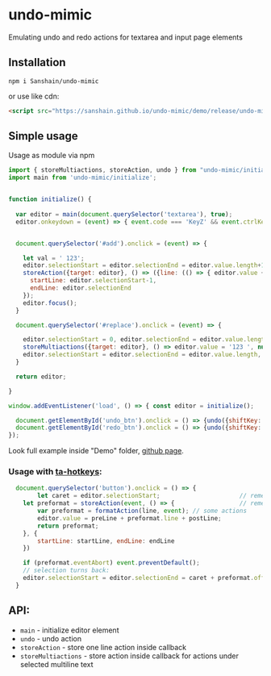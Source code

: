 # undo-mimic
Emulating undo and redo actions for textarea and input page elements

## Installation

```
npm i Sanshain/undo-mimic
```

or use like cdn:

```html
<script src="https://sanshain.github.io/undo-mimic/demo/release/undo-mimic.js"></script>
```

## Simple usage

Usage as module via npm

```js
import { storeMultiactions, storeAction, undo } from "undo-mimic/initialize";
import main from 'undo-mimic/initialize';


function initialize() {
    
  var editor = main(document.querySelector('textarea'), true);	  			  // initialize editor for undo/redo emulator applying in debug mode (true option)
  editor.onkeydown = (event) => { event.code === 'KeyZ' && event.ctrlKey && undo(event) };// on ctrl+z keydown event subscribe


  document.querySelector('#add').onclick = (event) => {					  // first example stored by undo-mimic action 

    let val = ' 123';    
    editor.selectionStart = editor.selectionEnd = editor.value.length+1;    
    storeAction({target: editor}, () => ({line: (() => { editor.value += val; return {line: val} })()}),{
      startLine: editor.selectionStart-1,
      endLine: editor.selectionEnd
    });
    editor.focus();
  }

  document.querySelector('#replace').onclick = (event) => {					// second example stored by undo-mimic action 

    editor.selectionStart = 0, editor.selectionEnd = editor.value.length;
    storeMultiactions({target: editor}, () => editor.value = '123 ', null, {selectionStart: 0});
    editor.selectionStart = editor.selectionEnd = editor.value.length, editor.focus();
  }  

  return editor;

}

window.addEventListener('load', () => { const editor = initialize();

  document.getElementById('undo_btn').onclick = () => {undo({shiftKey: false}); editor.focus();}
  document.getElementById('redo_btn').onclick = () => {undo({shiftKey: true}); editor.focus();}
});
```

Look full example inside "Demo" folder, [github page](https://sanshain.github.io/undo-mimic/demo/). 

### Usage with [ta-hotkeys](https://github.com/Sanshain/ta-hotkeys):

```js
  document.querySelector('button').onclick = () => {
    	let caret = editor.selectionStart;						// remember caret position
	let preformat = storeAction(event, () => {					// rememeber action by undi-mimic
		var preformat = formatAction(line, event); // some actions
		editor.value = preLine + preformat.line + postLine;
		return preformat;
	}, {
		startLine: startLine, endLine: endLine
	})

	if (preformat.eventAbort) event.preventDefault();
	// selection turns back:
	editor.selectionStart = editor.selectionEnd = caret + preformat.offset * (preformat.undo ? -1 : 1);  
  }
```

## API:

- `main` - initialize editor element
- `undo` - undo action
- `storeAction` - store one line action inside callback
- `storeMultiactions` - store action inside callback for actions under selected multiline text

